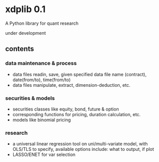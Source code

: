 # xdplib 0.1
A Python library for quant research

under development 

## contents

### data maintenance & process
* data files readin, save, given specified data file name (contract), date(from/to), time(from/to)
* data files manipulate, extract, dimension-deduction, etc.

### securities & models
* securities classes like equity, bond, future & option
* corresponding functions for pricing, duration calculation, etc.
* models like binomial pricing

### research
* a universal linear regression tool on uni/multi-variate model, with OLS/TLS to specify, available options include: what to output, if plot
* LASSO/ENET for var selection
